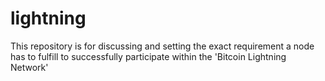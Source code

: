 # lightning

This repository is for discussing and setting the exact requirement a node has to fulfill to successfully participate within the 'Bitcoin Lightning Network'
